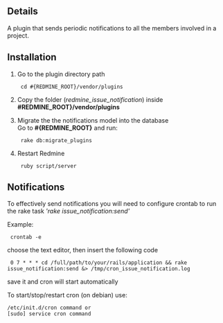 Details
----------

A plugin that sends periodic notifications to all the members involved in a project.

Installation
---------------

1. Go to the plugin directory path

        cd #{REDMINE_ROOT}/vendor/plugins

2. Copy the folder (*redmine_issue_notification*) inside **#REDMINE_ROOT}/vendor/plugins**

3. Migrate the the notifications model into the database  
    Go to **#{REDMINE_ROOT}** and run:

        rake db:migrate_plugins 

4. Restart Redmine

        ruby script/server     

Notifications
-----------------
To effectively send notifications you will need to configure crontab to run the rake task *'rake issue_notification:send'*

Example:

     crontab -e

choose the text editor, then insert the following code

     0 7 * * * cd /full/path/to/your/rails/application && rake issue_notification:send &> /tmp/cron_issue_notification.log

save it and cron will start automatically

To start/stop/restart cron (on debian) use:

    /etc/init.d/cron command or
    [sudo] service cron command
